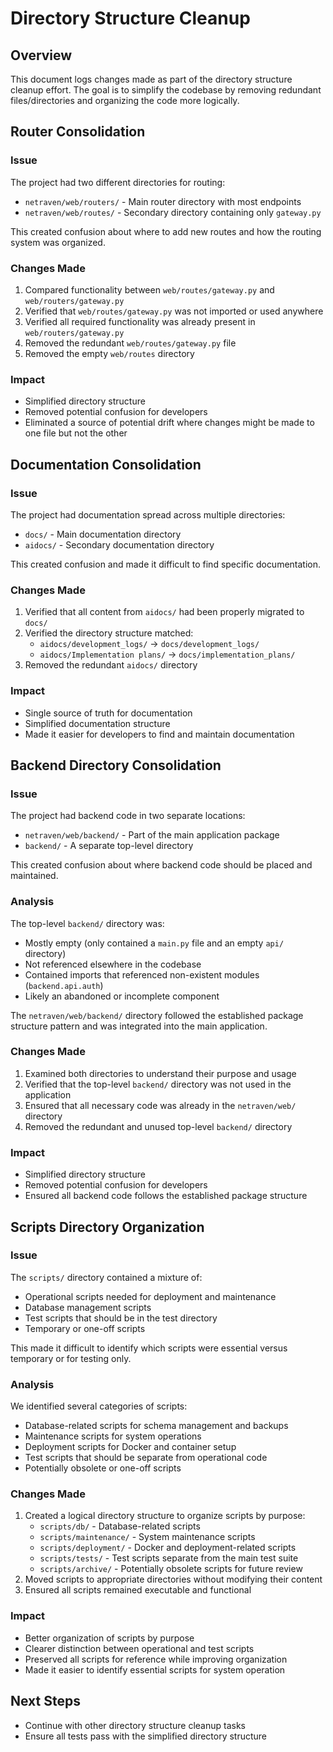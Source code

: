# Directory Structure Cleanup

## Overview

This document logs changes made as part of the directory structure cleanup effort. The goal is to simplify the codebase by removing redundant files/directories and organizing the code more logically.

## Router Consolidation

### Issue
The project had two different directories for routing:
- `netraven/web/routers/` - Main router directory with most endpoints
- `netraven/web/routes/` - Secondary directory containing only `gateway.py`

This created confusion about where to add new routes and how the routing system was organized.

### Changes Made
1. Compared functionality between `web/routes/gateway.py` and `web/routers/gateway.py`
2. Verified that `web/routes/gateway.py` was not imported or used anywhere
3. Verified all required functionality was already present in `web/routers/gateway.py`
4. Removed the redundant `web/routes/gateway.py` file
5. Removed the empty `web/routes` directory

### Impact
- Simplified directory structure
- Removed potential confusion for developers
- Eliminated a source of potential drift where changes might be made to one file but not the other

## Documentation Consolidation

### Issue
The project had documentation spread across multiple directories:
- `docs/` - Main documentation directory
- `aidocs/` - Secondary documentation directory 

This created confusion and made it difficult to find specific documentation.

### Changes Made
1. Verified that all content from `aidocs/` had been properly migrated to `docs/`
2. Verified the directory structure matched:
   - `aidocs/development_logs/` → `docs/development_logs/`
   - `aidocs/Implementation plans/` → `docs/implementation_plans/`
3. Removed the redundant `aidocs/` directory

### Impact
- Single source of truth for documentation
- Simplified documentation structure
- Made it easier for developers to find and maintain documentation

## Backend Directory Consolidation

### Issue
The project had backend code in two separate locations:
- `netraven/web/backend/` - Part of the main application package
- `backend/` - A separate top-level directory

This created confusion about where backend code should be placed and maintained.

### Analysis
The top-level `backend/` directory was:
- Mostly empty (only contained a `main.py` file and an empty `api/` directory)
- Not referenced elsewhere in the codebase
- Contained imports that referenced non-existent modules (`backend.api.auth`)
- Likely an abandoned or incomplete component

The `netraven/web/backend/` directory followed the established package structure pattern and was integrated into the main application.

### Changes Made
1. Examined both directories to understand their purpose and usage
2. Verified that the top-level `backend/` directory was not used in the application
3. Ensured that all necessary code was already in the `netraven/web/` directory 
4. Removed the redundant and unused top-level `backend/` directory

### Impact
- Simplified directory structure
- Removed potential confusion for developers
- Ensured all backend code follows the established package structure

## Scripts Directory Organization

### Issue
The `scripts/` directory contained a mixture of:
- Operational scripts needed for deployment and maintenance
- Database management scripts
- Test scripts that should be in the test directory
- Temporary or one-off scripts

This made it difficult to identify which scripts were essential versus temporary or for testing only.

### Analysis
We identified several categories of scripts:
- Database-related scripts for schema management and backups
- Maintenance scripts for system operations
- Deployment scripts for Docker and container setup
- Test scripts that should be separate from operational code
- Potentially obsolete or one-off scripts

### Changes Made
1. Created a logical directory structure to organize scripts by purpose:
   - `scripts/db/` - Database-related scripts
   - `scripts/maintenance/` - System maintenance scripts
   - `scripts/deployment/` - Docker and deployment-related scripts
   - `scripts/tests/` - Test scripts separate from the main test suite
   - `scripts/archive/` - Potentially obsolete scripts for future review
2. Moved scripts to appropriate directories without modifying their content
3. Ensured all scripts remained executable and functional

### Impact
- Better organization of scripts by purpose
- Clearer distinction between operational and test scripts
- Preserved all scripts for reference while improving organization
- Made it easier to identify essential scripts for system operation

## Next Steps
- Continue with other directory structure cleanup tasks
- Ensure all tests pass with the simplified directory structure 